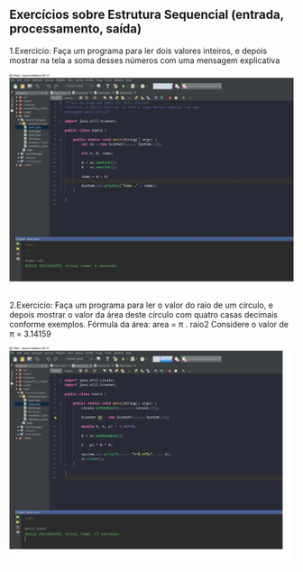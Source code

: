 ## Exercícios sobre Estrutura Sequencial (entrada, processamento, saída)

1.Exercicio:
Faça um programa para ler dois valores inteiros, e depois mostrar na tela a soma desses números com uma
mensagem explicativa

![exer1](exer1.jpg)

2.Exercicio:
Faça um programa para ler o valor do raio de um círculo, e depois mostrar o valor da área deste círculo com quatro
casas decimais conforme exemplos.
Fórmula da área: area = π . raio2
Considere o valor de π = 3.14159

![exer2](exer2.jpg)


